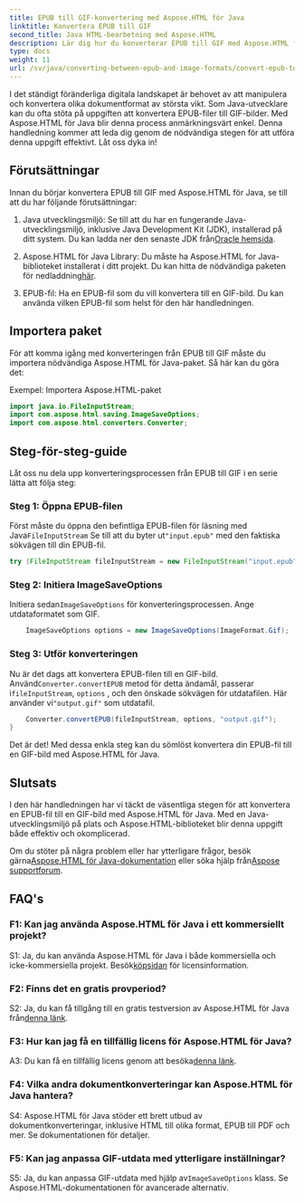 ```yaml
---
title: EPUB till GIF-konvertering med Aspose.HTML för Java
linktitle: Konvertera EPUB till GIF
second_title: Java HTML-bearbetning med Aspose.HTML
description: Lär dig hur du konverterar EPUB till GIF med Aspose.HTML för Java. Enkel, effektiv och pålitlig.
type: docs
weight: 11
url: /sv/java/converting-between-epub-and-image-formats/convert-epub-to-gif/
---
```

I det ständigt föränderliga digitala landskapet är behovet av att manipulera och konvertera olika dokumentformat av största vikt. Som Java-utvecklare kan du ofta stöta på uppgiften att konvertera EPUB-filer till GIF-bilder. Med Aspose.HTML för Java blir denna process anmärkningsvärt enkel. Denna handledning kommer att leda dig genom de nödvändiga stegen för att utföra denna uppgift effektivt. Låt oss dyka in!

## Förutsättningar

Innan du börjar konvertera EPUB till GIF med Aspose.HTML för Java, se till att du har följande förutsättningar:

1. Java utvecklingsmiljö:
    Se till att du har en fungerande Java-utvecklingsmiljö, inklusive Java Development Kit (JDK), installerad på ditt system. Du kan ladda ner den senaste JDK från[Oracle hemsida](https://www.oracle.com/java/technologies/javase-downloads.html).

2. Aspose.HTML för Java Library:
    Du måste ha Aspose.HTML for Java-biblioteket installerat i ditt projekt. Du kan hitta de nödvändiga paketen för nedladdning[här](https://releases.aspose.com/html/java/).

3. EPUB-fil:
   Ha en EPUB-fil som du vill konvertera till en GIF-bild. Du kan använda vilken EPUB-fil som helst för den här handledningen.

## Importera paket

För att komma igång med konverteringen från EPUB till GIF måste du importera nödvändiga Aspose.HTML för Java-paket. Så här kan du göra det:

Exempel: Importera Aspose.HTML-paket
```java
import java.io.FileInputStream;
import com.aspose.html.saving.ImageSaveOptions;
import com.aspose.html.converters.Converter;
```

## Steg-för-steg-guide

Låt oss nu dela upp konverteringsprocessen från EPUB till GIF i en serie lätta att följa steg:

### Steg 1: Öppna EPUB-filen

 Först måste du öppna den befintliga EPUB-filen för läsning med Java`FileInputStream` Se till att du byter ut`"input.epub"` med den faktiska sökvägen till din EPUB-fil.

```java
try (FileInputStream fileInputStream = new FileInputStream("input.epub")) {
```

### Steg 2: Initiera ImageSaveOptions

 Initiera sedan`ImageSaveOptions` för konverteringsprocessen. Ange utdataformatet som GIF.

```java
    ImageSaveOptions options = new ImageSaveOptions(ImageFormat.Gif);
```

### Steg 3: Utför konverteringen

 Nu är det dags att konvertera EPUB-filen till en GIF-bild. Använd`Converter.convertEPUB` metod för detta ändamål, passerar i`fileInputStream`, `options` , och den önskade sökvägen för utdatafilen. Här använder vi`"output.gif"` som utdatafil.

```java
    Converter.convertEPUB(fileInputStream, options, "output.gif");
}
```

Det är det! Med dessa enkla steg kan du sömlöst konvertera din EPUB-fil till en GIF-bild med Aspose.HTML för Java.

## Slutsats

I den här handledningen har vi täckt de väsentliga stegen för att konvertera en EPUB-fil till en GIF-bild med Aspose.HTML för Java. Med en Java-utvecklingsmiljö på plats och Aspose.HTML-biblioteket blir denna uppgift både effektiv och okomplicerad.

 Om du stöter på några problem eller har ytterligare frågor, besök gärna[Aspose.HTML för Java-dokumentation](https://reference.aspose.com/html/java/) eller söka hjälp från[Aspose supportforum](https://forum.aspose.com/).

## FAQ's

### F1: Kan jag använda Aspose.HTML för Java i ett kommersiellt projekt?

S1: Ja, du kan använda Aspose.HTML för Java i både kommersiella och icke-kommersiella projekt. Besök[köpsidan](https://purchase.aspose.com/buy) för licensinformation.

### F2: Finns det en gratis provperiod?

 S2: Ja, du kan få tillgång till en gratis testversion av Aspose.HTML för Java från[denna länk](https://releases.aspose.com/).

### F3: Hur kan jag få en tillfällig licens för Aspose.HTML för Java?

 A3: Du kan få en tillfällig licens genom att besöka[denna länk](https://purchase.aspose.com/temporary-license/).

### F4: Vilka andra dokumentkonverteringar kan Aspose.HTML för Java hantera?

S4: Aspose.HTML för Java stöder ett brett utbud av dokumentkonverteringar, inklusive HTML till olika format, EPUB till PDF och mer. Se dokumentationen för detaljer.

### F5: Kan jag anpassa GIF-utdata med ytterligare inställningar?

 S5: Ja, du kan anpassa GIF-utdata med hjälp av`ImageSaveOptions` klass. Se Aspose.HTML-dokumentationen för avancerade alternativ.